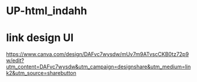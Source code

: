 # UP-html_indahh
# link design UI
https://www.canva.com/design/DAFvc7wysdw/mUv7m9ATvscCKB0tz72p9w/edit?utm_content=DAFvc7wysdw&utm_campaign=designshare&utm_medium=link2&utm_source=sharebutton
